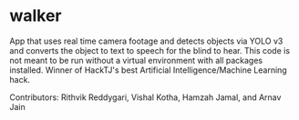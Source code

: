# walker
App that uses real time camera footage and detects objects via YOLO v3 and converts the object to text to speech for the blind to hear.
This code is not meant to be run without a virtual environment with all packages installed. Winner of HackTJ's best Artificial Intelligence/Machine Learning hack.

Contributors: Rithvik Reddygari, Vishal Kotha, Hamzah Jamal, and Arnav Jain

